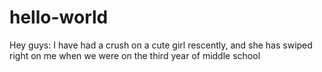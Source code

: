 # hello-world

Hey guys:
I have had a crush on a cute girl rescently, 
and she has swiped right on me when we were on the third year of middle school
